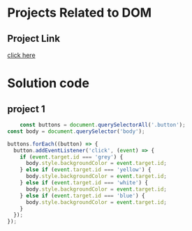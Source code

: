 # Projects Related to DOM
## Project Link
[click here](https://stackblitz.com/edit/dom-project-chaiaurcode?file=index.html)
# Solution code
## project 1
```javascript
    const buttons = document.querySelectorAll('.button');
const body = document.querySelector('body');

buttons.forEach((button) => {
  button.addEventListener('click', (event) => {
    if (event.target.id === 'grey') {
      body.style.backgroundColor = event.target.id;
    } else if (event.target.id === 'yellow') {
      body.style.backgroundColor = event.target.id;
    } else if (event.target.id === 'white') {
      body.style.backgroundColor = event.target.id;
    } else if (event.target.id === 'blue') {
      body.style.backgroundColor = event.target.id;
    }
  });
});

```